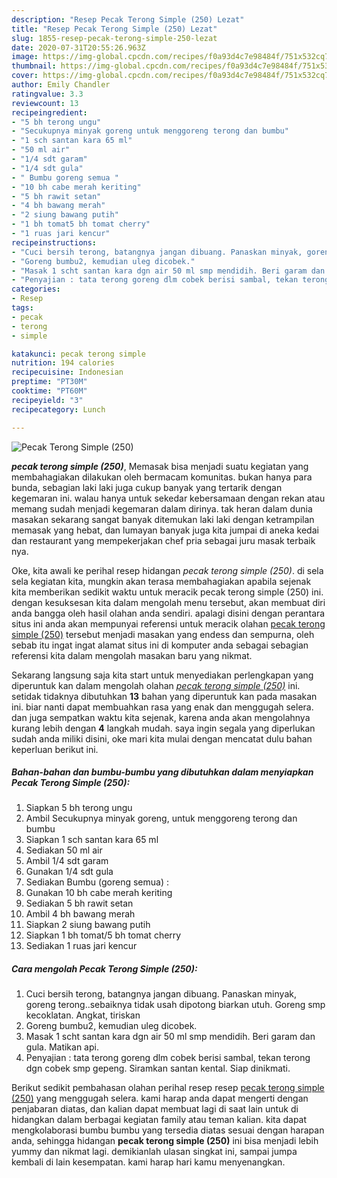 ```yaml
---
description: "Resep Pecak Terong Simple (250) Lezat"
title: "Resep Pecak Terong Simple (250) Lezat"
slug: 1855-resep-pecak-terong-simple-250-lezat
date: 2020-07-31T20:55:26.963Z
image: https://img-global.cpcdn.com/recipes/f0a93d4c7e98484f/751x532cq70/pecak-terong-simple-250-foto-resep-utama.jpg
thumbnail: https://img-global.cpcdn.com/recipes/f0a93d4c7e98484f/751x532cq70/pecak-terong-simple-250-foto-resep-utama.jpg
cover: https://img-global.cpcdn.com/recipes/f0a93d4c7e98484f/751x532cq70/pecak-terong-simple-250-foto-resep-utama.jpg
author: Emily Chandler
ratingvalue: 3.3
reviewcount: 13
recipeingredient:
- "5 bh terong ungu"
- "Secukupnya minyak goreng untuk menggoreng terong dan bumbu"
- "1 sch santan kara 65 ml"
- "50 ml air"
- "1/4 sdt garam"
- "1/4 sdt gula"
- " Bumbu goreng semua "
- "10 bh cabe merah keriting"
- "5 bh rawit setan"
- "4 bh bawang merah"
- "2 siung bawang putih"
- "1 bh tomat5 bh tomat cherry"
- "1 ruas jari kencur"
recipeinstructions:
- "Cuci bersih terong, batangnya jangan dibuang. Panaskan minyak, goreng terong..sebaiknya tidak usah dipotong biarkan utuh. Goreng smp kecoklatan. Angkat, tiriskan"
- "Goreng bumbu2, kemudian uleg dicobek."
- "Masak 1 scht santan kara dgn air 50 ml smp mendidih. Beri garam dan gula. Matikan api."
- "Penyajian : tata terong goreng dlm cobek berisi sambal, tekan terong dgn cobek smp gepeng. Siramkan santan kental. Siap dinikmati."
categories:
- Resep
tags:
- pecak
- terong
- simple

katakunci: pecak terong simple 
nutrition: 194 calories
recipecuisine: Indonesian
preptime: "PT30M"
cooktime: "PT60M"
recipeyield: "3"
recipecategory: Lunch

---
```



![Pecak Terong Simple (250)](https://img-global.cpcdn.com/recipes/f0a93d4c7e98484f/751x532cq70/pecak-terong-simple-250-foto-resep-utama.jpg)

<b><i>pecak terong simple (250)</i></b>, Memasak bisa menjadi suatu kegiatan yang membahagiakan dilakukan oleh bermacam komunitas. bukan hanya para bunda, sebagian laki laki juga cukup banyak yang tertarik dengan kegemaran ini. walau hanya untuk sekedar kebersamaan dengan rekan atau memang sudah menjadi kegemaran dalam dirinya. tak heran dalam dunia masakan sekarang sangat banyak ditemukan laki laki dengan ketrampilan memasak yang hebat, dan lumayan banyak juga kita jumpai di aneka kedai dan restaurant yang mempekerjakan chef pria sebagai juru masak terbaik nya.

Oke, kita awali ke perihal resep hidangan <i>pecak terong simple (250)</i>. di sela sela kegiatan kita, mungkin akan terasa membahagiakan apabila sejenak kita memberikan sedikit waktu untuk meracik pecak terong simple (250) ini. dengan kesuksesan kita dalam mengolah menu tersebut, akan membuat diri anda bangga oleh hasil olahan anda sendiri. apalagi disini dengan perantara situs ini anda akan mempunyai referensi untuk meracik olahan <u>pecak terong simple (250)</u> tersebut menjadi masakan yang endess dan sempurna, oleh sebab itu ingat ingat alamat situs ini di komputer anda sebagai sebagian referensi kita dalam mengolah masakan baru yang nikmat.




Sekarang langsung saja kita start untuk menyediakan perlengkapan yang diperuntuk kan dalam mengolah olahan <u><i>pecak terong simple (250)</i></u> ini. setidak tidaknya dibutuhkan <b>13</b> bahan yang diperuntuk kan pada masakan ini. biar nanti dapat membuahkan rasa yang enak dan menggugah selera. dan juga sempatkan waktu kita sejenak, karena anda akan mengolahnya kurang lebih dengan <b>4</b> langkah mudah. saya ingin segala yang diperlukan sudah anda miliki disini, oke mari kita mulai dengan mencatat dulu bahan keperluan berikut ini.

<!--inarticleads1-->

##### Bahan-bahan dan bumbu-bumbu yang dibutuhkan dalam menyiapkan Pecak Terong Simple (250):

1. Siapkan 5 bh terong ungu
1. Ambil Secukupnya minyak goreng, untuk menggoreng terong dan bumbu
1. Siapkan 1 sch santan kara 65 ml
1. Sediakan 50 ml air
1. Ambil 1/4 sdt garam
1. Gunakan 1/4 sdt gula
1. Sediakan  Bumbu (goreng semua) :
1. Gunakan 10 bh cabe merah keriting
1. Sediakan 5 bh rawit setan
1. Ambil 4 bh bawang merah
1. Siapkan 2 siung bawang putih
1. Siapkan 1 bh tomat/5 bh tomat cherry
1. Sediakan 1 ruas jari kencur




<!--inarticleads2-->

##### Cara mengolah Pecak Terong Simple (250):

1. Cuci bersih terong, batangnya jangan dibuang. Panaskan minyak, goreng terong..sebaiknya tidak usah dipotong biarkan utuh. Goreng smp kecoklatan. Angkat, tiriskan
1. Goreng bumbu2, kemudian uleg dicobek.
1. Masak 1 scht santan kara dgn air 50 ml smp mendidih. Beri garam dan gula. Matikan api.
1. Penyajian : tata terong goreng dlm cobek berisi sambal, tekan terong dgn cobek smp gepeng. Siramkan santan kental. Siap dinikmati.




Berikut sedikit pembahasan olahan perihal resep resep <u>pecak terong simple (250)</u> yang menggugah selera. kami harap anda dapat mengerti dengan penjabaran diatas, dan kalian dapat membuat lagi di saat lain untuk di hidangkan dalam berbagai kegiatan family atau teman kalian. kita dapat mengkolaborasi bumbu bumbu yang tersedia diatas sesuai dengan harapan anda, sehingga hidangan <b>pecak terong simple (250)</b> ini bisa menjadi lebih yummy dan nikmat lagi. demikianlah ulasan singkat ini, sampai jumpa kembali di lain kesempatan. kami harap hari kamu menyenangkan.
